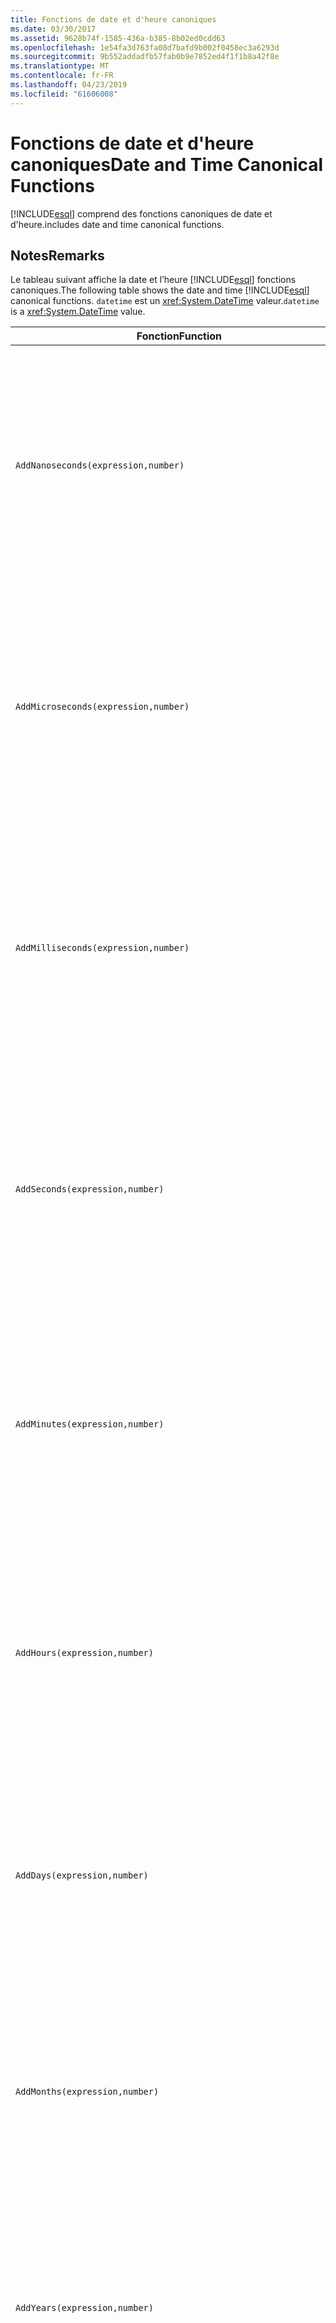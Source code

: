```yaml
---
title: Fonctions de date et d'heure canoniques
ms.date: 03/30/2017
ms.assetid: 9628b74f-1585-436a-b385-8b02ed0cdd63
ms.openlocfilehash: 1e54fa3d763fa08d7bafd9b002f0458ec3a6293d
ms.sourcegitcommit: 9b552addadfb57fab0b9e7852ed4f1f1b8a42f8e
ms.translationtype: MT
ms.contentlocale: fr-FR
ms.lasthandoff: 04/23/2019
ms.locfileid: "61606008"
---
```

# <a name="date-and-time-canonical-functions"></a><span data-ttu-id="cb4cb-102">Fonctions de date et d'heure canoniques</span><span class="sxs-lookup"><span data-stu-id="cb4cb-102">Date and Time Canonical Functions</span></span>
[!INCLUDE[esql](../../../../../../includes/esql-md.md)] <span data-ttu-id="cb4cb-103">comprend des fonctions canoniques de date et d'heure.</span><span class="sxs-lookup"><span data-stu-id="cb4cb-103">includes date and time canonical functions.</span></span>  
  
## <a name="remarks"></a><span data-ttu-id="cb4cb-104">Notes</span><span class="sxs-lookup"><span data-stu-id="cb4cb-104">Remarks</span></span>  
 <span data-ttu-id="cb4cb-105">Le tableau suivant affiche la date et l’heure [!INCLUDE[esql](../../../../../../includes/esql-md.md)] fonctions canoniques.</span><span class="sxs-lookup"><span data-stu-id="cb4cb-105">The following table shows the date and time [!INCLUDE[esql](../../../../../../includes/esql-md.md)] canonical functions.</span></span> <span data-ttu-id="cb4cb-106">`datetime` est un <xref:System.DateTime> valeur.</span><span class="sxs-lookup"><span data-stu-id="cb4cb-106">`datetime` is a <xref:System.DateTime> value.</span></span>  
  
|<span data-ttu-id="cb4cb-107">Fonction</span><span class="sxs-lookup"><span data-stu-id="cb4cb-107">Function</span></span>|<span data-ttu-id="cb4cb-108">Description</span><span class="sxs-lookup"><span data-stu-id="cb4cb-108">Description</span></span>|  
|--------------|-----------------|  
|`AddNanoseconds(expression,number)`|<span data-ttu-id="cb4cb-109">Ajoute le nombre `number` spécifié de nanosecondes à l'`expression`.</span><span class="sxs-lookup"><span data-stu-id="cb4cb-109">Adds the specified `number` of nanoseconds to the `expression`.</span></span><br /><br /> <span data-ttu-id="cb4cb-110">**Arguments**</span><span class="sxs-lookup"><span data-stu-id="cb4cb-110">**Arguments**</span></span><br /><br /> <span data-ttu-id="cb4cb-111">`expression` : `DateTime`, `DateTimeOffset` ou `Time`.</span><span class="sxs-lookup"><span data-stu-id="cb4cb-111">`expression`: `DateTime`, `DateTimeOffset`, or `Time`.</span></span><br /><br /> <span data-ttu-id="cb4cb-112">`number`: `Int32`.</span><span class="sxs-lookup"><span data-stu-id="cb4cb-112">`number`: `Int32`.</span></span><br /><br /> <span data-ttu-id="cb4cb-113">**Valeur de retour**</span><span class="sxs-lookup"><span data-stu-id="cb4cb-113">**Return Value**</span></span><br /><br /> <span data-ttu-id="cb4cb-114">Type d'élément `expression`.</span><span class="sxs-lookup"><span data-stu-id="cb4cb-114">The type of `expression`.</span></span>|  
|`AddMicroseconds(expression,number)`|<span data-ttu-id="cb4cb-115">Ajoute le nombre `number` spécifié de microsecondes à l'`expression`.</span><span class="sxs-lookup"><span data-stu-id="cb4cb-115">Adds the specified `number` of microseconds to the `expression`.</span></span><br /><br /> <span data-ttu-id="cb4cb-116">**Arguments**</span><span class="sxs-lookup"><span data-stu-id="cb4cb-116">**Arguments**</span></span><br /><br /> <span data-ttu-id="cb4cb-117">`expression` : `DateTime`, `DateTimeOffset` ou `Time`.</span><span class="sxs-lookup"><span data-stu-id="cb4cb-117">`expression`: `DateTime`, `DateTimeOffset`, or `Time`.</span></span><br /><br /> <span data-ttu-id="cb4cb-118">`number`: `Int32`.</span><span class="sxs-lookup"><span data-stu-id="cb4cb-118">`number`: `Int32`.</span></span><br /><br /> <span data-ttu-id="cb4cb-119">**Valeur de retour**</span><span class="sxs-lookup"><span data-stu-id="cb4cb-119">**Return Value**</span></span><br /><br /> <span data-ttu-id="cb4cb-120">Type d'élément `expression`.</span><span class="sxs-lookup"><span data-stu-id="cb4cb-120">The type of `expression`.</span></span>|  
|`AddMilliseconds(expression,number)`|<span data-ttu-id="cb4cb-121">Ajoute le nombre `number` spécifié de millisecondes à l'`expression`.</span><span class="sxs-lookup"><span data-stu-id="cb4cb-121">Adds the specified `number` of milliseconds to the `expression`.</span></span><br /><br /> <span data-ttu-id="cb4cb-122">**Arguments**</span><span class="sxs-lookup"><span data-stu-id="cb4cb-122">**Arguments**</span></span><br /><br /> <span data-ttu-id="cb4cb-123">`expression` : `DateTime`, `DateTimeOffset` ou `Time`.</span><span class="sxs-lookup"><span data-stu-id="cb4cb-123">`expression`: `DateTime`, `DateTimeOffset`, or `Time`.</span></span><br /><br /> <span data-ttu-id="cb4cb-124">`number`: `Int32`.</span><span class="sxs-lookup"><span data-stu-id="cb4cb-124">`number`: `Int32`.</span></span><br /><br /> <span data-ttu-id="cb4cb-125">**Valeur de retour**</span><span class="sxs-lookup"><span data-stu-id="cb4cb-125">**Return Value**</span></span><br /><br /> <span data-ttu-id="cb4cb-126">Type d'élément `expression`.</span><span class="sxs-lookup"><span data-stu-id="cb4cb-126">The type of `expression`.</span></span>|  
|`AddSeconds(expression,number)`|<span data-ttu-id="cb4cb-127">Ajoute le nombre `number` spécifié de secondes à l'`expression`.</span><span class="sxs-lookup"><span data-stu-id="cb4cb-127">Adds the specified `number` of seconds to the `expression`.</span></span><br /><br /> <span data-ttu-id="cb4cb-128">**Arguments**</span><span class="sxs-lookup"><span data-stu-id="cb4cb-128">**Arguments**</span></span><br /><br /> <span data-ttu-id="cb4cb-129">`expression` : `DateTime`, `DateTimeOffset` ou `Time`.</span><span class="sxs-lookup"><span data-stu-id="cb4cb-129">`expression`: `DateTime`, `DateTimeOffset`, or `Time`.</span></span><br /><br /> <span data-ttu-id="cb4cb-130">`number`: `Int32`.</span><span class="sxs-lookup"><span data-stu-id="cb4cb-130">`number`: `Int32`.</span></span><br /><br /> <span data-ttu-id="cb4cb-131">**Valeur de retour**</span><span class="sxs-lookup"><span data-stu-id="cb4cb-131">**Return Value**</span></span><br /><br /> <span data-ttu-id="cb4cb-132">Type d'élément `expression`.</span><span class="sxs-lookup"><span data-stu-id="cb4cb-132">The type of `expression`.</span></span>|  
|`AddMinutes(expression,number)`|<span data-ttu-id="cb4cb-133">Ajoute le nombre `number` spécifié de minutes à l'`expression`.</span><span class="sxs-lookup"><span data-stu-id="cb4cb-133">Adds the specified `number` of minutes to the `expression`.</span></span><br /><br /> <span data-ttu-id="cb4cb-134">**Arguments**</span><span class="sxs-lookup"><span data-stu-id="cb4cb-134">**Arguments**</span></span><br /><br /> <span data-ttu-id="cb4cb-135">`expression` : `DateTime`, `DateTimeOffset` ou `Time`.</span><span class="sxs-lookup"><span data-stu-id="cb4cb-135">`expression`: `DateTime`, `DateTimeOffset`, or `Time`.</span></span><br /><br /> <span data-ttu-id="cb4cb-136">`number`: `Int32`.</span><span class="sxs-lookup"><span data-stu-id="cb4cb-136">`number`: `Int32`.</span></span><br /><br /> <span data-ttu-id="cb4cb-137">**Valeur de retour**</span><span class="sxs-lookup"><span data-stu-id="cb4cb-137">**Return Value**</span></span><br /><br /> <span data-ttu-id="cb4cb-138">Type d'élément `expression`.</span><span class="sxs-lookup"><span data-stu-id="cb4cb-138">The type of `expression`.</span></span>|  
|`AddHours(expression,number)`|<span data-ttu-id="cb4cb-139">Ajoute le nombre `number` spécifié d'heures à l'`expression`.</span><span class="sxs-lookup"><span data-stu-id="cb4cb-139">Adds the specified `number` of hours to the `expression`.</span></span><br /><br /> <span data-ttu-id="cb4cb-140">**Arguments**</span><span class="sxs-lookup"><span data-stu-id="cb4cb-140">**Arguments**</span></span><br /><br /> <span data-ttu-id="cb4cb-141">`expression` : `DateTime`, `DateTimeOffset` ou `Time`.</span><span class="sxs-lookup"><span data-stu-id="cb4cb-141">`expression`: `DateTime`, `DateTimeOffset`, or `Time`.</span></span><br /><br /> <span data-ttu-id="cb4cb-142">`number`: `Int32`.</span><span class="sxs-lookup"><span data-stu-id="cb4cb-142">`number`: `Int32`.</span></span><br /><br /> <span data-ttu-id="cb4cb-143">**Valeur de retour**</span><span class="sxs-lookup"><span data-stu-id="cb4cb-143">**Return Value**</span></span><br /><br /> <span data-ttu-id="cb4cb-144">Type d'élément `expression`.</span><span class="sxs-lookup"><span data-stu-id="cb4cb-144">The type of `expression`.</span></span>|  
|`AddDays(expression,number)`|<span data-ttu-id="cb4cb-145">Ajoute le nombre `number` spécifié de jours à l'`expression`.</span><span class="sxs-lookup"><span data-stu-id="cb4cb-145">Adds the specified `number` of days to the `expression`.</span></span><br /><br /> <span data-ttu-id="cb4cb-146">**Arguments**</span><span class="sxs-lookup"><span data-stu-id="cb4cb-146">**Arguments**</span></span><br /><br /> <span data-ttu-id="cb4cb-147">`expression` : `DateTime` ou `DateTimeOffset`.</span><span class="sxs-lookup"><span data-stu-id="cb4cb-147">`expression`: `DateTime` or `DateTimeOffset`.</span></span><br /><br /> <span data-ttu-id="cb4cb-148">`number`: `Int32`.</span><span class="sxs-lookup"><span data-stu-id="cb4cb-148">`number`: `Int32`.</span></span><br /><br /> <span data-ttu-id="cb4cb-149">**Valeur de retour**</span><span class="sxs-lookup"><span data-stu-id="cb4cb-149">**Return Value**</span></span><br /><br /> <span data-ttu-id="cb4cb-150">Type d'élément `expression`.</span><span class="sxs-lookup"><span data-stu-id="cb4cb-150">The type of `expression`.</span></span>|  
|`AddMonths(expression,number)`|<span data-ttu-id="cb4cb-151">Ajoute le nombre `number` spécifié de mois à l'`expression`.</span><span class="sxs-lookup"><span data-stu-id="cb4cb-151">Adds the specified `number` of months to the `expression`.</span></span><br /><br /> <span data-ttu-id="cb4cb-152">**Arguments**</span><span class="sxs-lookup"><span data-stu-id="cb4cb-152">**Arguments**</span></span><br /><br /> <span data-ttu-id="cb4cb-153">`expression` : `DateTime` ou `DateTimeOffset`.</span><span class="sxs-lookup"><span data-stu-id="cb4cb-153">`expression`: `DateTime` or `DateTimeOffset`.</span></span><br /><br /> <span data-ttu-id="cb4cb-154">`number`: `Int32`.</span><span class="sxs-lookup"><span data-stu-id="cb4cb-154">`number`: `Int32`.</span></span><br /><br /> <span data-ttu-id="cb4cb-155">**Valeur de retour**</span><span class="sxs-lookup"><span data-stu-id="cb4cb-155">**Return Value**</span></span><br /><br /> <span data-ttu-id="cb4cb-156">Type d'élément `expression`.</span><span class="sxs-lookup"><span data-stu-id="cb4cb-156">The type of `expression`.</span></span>|  
|`AddYears(expression,number)`|<span data-ttu-id="cb4cb-157">Ajoute le nombre `number` spécifié d'années à l'`expression`.</span><span class="sxs-lookup"><span data-stu-id="cb4cb-157">Adds the specified `number` of years to the `expression`.</span></span><br /><br /> <span data-ttu-id="cb4cb-158">**Arguments**</span><span class="sxs-lookup"><span data-stu-id="cb4cb-158">**Arguments**</span></span><br /><br /> <span data-ttu-id="cb4cb-159">`expression` : `DateTime` ou `DateTimeOffset`.</span><span class="sxs-lookup"><span data-stu-id="cb4cb-159">`expression`: `DateTime` or `DateTimeOffset`.</span></span><br /><br /> <span data-ttu-id="cb4cb-160">`number`: `Int32`.</span><span class="sxs-lookup"><span data-stu-id="cb4cb-160">`number`: `Int32`.</span></span><br /><br /> <span data-ttu-id="cb4cb-161">**Valeur de retour**</span><span class="sxs-lookup"><span data-stu-id="cb4cb-161">**Return Value**</span></span><br /><br /> <span data-ttu-id="cb4cb-162">Type d'élément `expression`.</span><span class="sxs-lookup"><span data-stu-id="cb4cb-162">The type of `expression`.</span></span>|  
|`CreateDateTime(year,month,day,hour,minute,second)`|<span data-ttu-id="cb4cb-163">Retourne une nouvelle valeur `DateTime` correspondant aux date et heure actuelles du serveur dans le fuseau horaire du serveur.</span><span class="sxs-lookup"><span data-stu-id="cb4cb-163">Returns a new `DateTime` value as the current date and time of the server in the server's time zone.</span></span><br /><br /> <span data-ttu-id="cb4cb-164">**Arguments**</span><span class="sxs-lookup"><span data-stu-id="cb4cb-164">**Arguments**</span></span><br /><br /> <span data-ttu-id="cb4cb-165">`year`, `month`, `day`, `hour`, `minute` : `Int16` et `Int32`.</span><span class="sxs-lookup"><span data-stu-id="cb4cb-165">`year`, `month`, `day`, `hour`, `minute`: `Int16` and `Int32`.</span></span><br /><br /> <span data-ttu-id="cb4cb-166">`second`: `Double`.</span><span class="sxs-lookup"><span data-stu-id="cb4cb-166">`second`: `Double`.</span></span><br /><br /> <span data-ttu-id="cb4cb-167">**Valeur de retour**</span><span class="sxs-lookup"><span data-stu-id="cb4cb-167">**Return Value**</span></span><br /><br /> <span data-ttu-id="cb4cb-168">`DateTime`</span><span class="sxs-lookup"><span data-stu-id="cb4cb-168">A `DateTime`.</span></span>|  
|`CreateDateTimeOffset(year,month,day,hour,minute,second,tzoffset)`|<span data-ttu-id="cb4cb-169">Retourne une nouvelle valeur `DateTimeOffset` correspondant aux date et heure actuelles du serveur par rapport au temps universel (UTC, Universal Time Coordinated).</span><span class="sxs-lookup"><span data-stu-id="cb4cb-169">Returns a new `DateTimeOffset` value as the current date and time of the server relative to the Coordinated Universal Time (UTC).</span></span><br /><br /> <span data-ttu-id="cb4cb-170">**Arguments**</span><span class="sxs-lookup"><span data-stu-id="cb4cb-170">**Arguments**</span></span><br /><br /> <span data-ttu-id="cb4cb-171">`year`, `month`, `day`, `hour`, `minute`, `tzoffset`: `Int32`.</span><span class="sxs-lookup"><span data-stu-id="cb4cb-171">`year`, `month`, `day`, `hour`, `minute`, `tzoffset`: `Int32`.</span></span><br /><br /> <span data-ttu-id="cb4cb-172">`second`: `Double`.</span><span class="sxs-lookup"><span data-stu-id="cb4cb-172">`second`: `Double`.</span></span><br /><br /> <span data-ttu-id="cb4cb-173">**Valeur de retour**</span><span class="sxs-lookup"><span data-stu-id="cb4cb-173">**Return Value**</span></span><br /><br /> <span data-ttu-id="cb4cb-174">`DateTimeOffset`</span><span class="sxs-lookup"><span data-stu-id="cb4cb-174">A `DateTimeOffset`.</span></span>|  
|`CreateTime(hour,minute,second)`|<span data-ttu-id="cb4cb-175">Retourne une nouvelle valeur `Time` correspondant à l'heure actuelle.</span><span class="sxs-lookup"><span data-stu-id="cb4cb-175">Returns a new `Time` value as the current time.</span></span><br /><br /> <span data-ttu-id="cb4cb-176">**Arguments**</span><span class="sxs-lookup"><span data-stu-id="cb4cb-176">**Arguments**</span></span><br /><br /> <span data-ttu-id="cb4cb-177">`hour` et `minute` : `Int32`.</span><span class="sxs-lookup"><span data-stu-id="cb4cb-177">`hour` and `minute`: `Int32`.</span></span><br /><br /> <span data-ttu-id="cb4cb-178">`second`: `Double`.</span><span class="sxs-lookup"><span data-stu-id="cb4cb-178">`second`: `Double`.</span></span><br /><br /> <span data-ttu-id="cb4cb-179">**Valeur de retour**</span><span class="sxs-lookup"><span data-stu-id="cb4cb-179">**Return Value**</span></span><br /><br /> <span data-ttu-id="cb4cb-180">`Time`</span><span class="sxs-lookup"><span data-stu-id="cb4cb-180">A `Time`.</span></span>|  
|`CurrentDateTime()`|<span data-ttu-id="cb4cb-181">Retourne une valeur `DateTime` correspondant aux date et heure actuelles du serveur dans le fuseau horaire de ce dernier.</span><span class="sxs-lookup"><span data-stu-id="cb4cb-181">Returns a `DateTime` value as the current date and time of the server in the server's time zone.</span></span><br /><br /> <span data-ttu-id="cb4cb-182">**Valeur de retour**</span><span class="sxs-lookup"><span data-stu-id="cb4cb-182">**Return Value**</span></span><br /><br /> <span data-ttu-id="cb4cb-183">`DateTime`</span><span class="sxs-lookup"><span data-stu-id="cb4cb-183">A `DateTime`.</span></span>|  
|`CurrentDateTimeOffset()`|<span data-ttu-id="cb4cb-184">Retourne la date, l'heure et le décalage actuels sous forme de valeur `DateTimeOffset`.</span><span class="sxs-lookup"><span data-stu-id="cb4cb-184">Returns the current date, time and offset as a `DateTimeOffset`.</span></span><br /><br /> <span data-ttu-id="cb4cb-185">**Valeur de retour**</span><span class="sxs-lookup"><span data-stu-id="cb4cb-185">**Return Value**</span></span><br /><br /> <span data-ttu-id="cb4cb-186">`DateTimeOffset`</span><span class="sxs-lookup"><span data-stu-id="cb4cb-186">A `DateTimeOffset`.</span></span>|  
|`CurrentUtcDateTime()`|<span data-ttu-id="cb4cb-187">Retourne une valeur <xref:System.DateTime> correspondant aux date et heure actuelles du serveur dans le fuseau horaire UTS.</span><span class="sxs-lookup"><span data-stu-id="cb4cb-187">Returns a <xref:System.DateTime> value as the current date and time of the server in the UTS time zone.</span></span><br /><br /> <span data-ttu-id="cb4cb-188">**Valeur de retour**</span><span class="sxs-lookup"><span data-stu-id="cb4cb-188">**Return Value**</span></span><br /><br /> <span data-ttu-id="cb4cb-189">`DateTime`</span><span class="sxs-lookup"><span data-stu-id="cb4cb-189">A `DateTime`.</span></span>|  
|`Day(expression)`|<span data-ttu-id="cb4cb-190">Retourne la composante jour d'`expression` sous forme d'une valeur `Int32` comprise entre 1 et 31.</span><span class="sxs-lookup"><span data-stu-id="cb4cb-190">Returns the day portion of `expression` as an `Int32` between 1 and 31.</span></span><br /><br /> <span data-ttu-id="cb4cb-191">**Arguments**</span><span class="sxs-lookup"><span data-stu-id="cb4cb-191">**Arguments**</span></span><br /><br /> <span data-ttu-id="cb4cb-192">`DateTime` et `DateTimeOffset`.</span><span class="sxs-lookup"><span data-stu-id="cb4cb-192">A `DateTime` and `DateTimeOffset`.</span></span><br /><br /> <span data-ttu-id="cb4cb-193">**Valeur de retour**</span><span class="sxs-lookup"><span data-stu-id="cb4cb-193">**Return Value**</span></span><br /><br /> <span data-ttu-id="cb4cb-194">Élément `Int32`.</span><span class="sxs-lookup"><span data-stu-id="cb4cb-194">An `Int32`.</span></span><br /><br /> <span data-ttu-id="cb4cb-195">**Exemple**</span><span class="sxs-lookup"><span data-stu-id="cb4cb-195">**Example**</span></span><br /><br /> `-- The following example returns 12.`<br /><br /> `Day(cast('03/12/1998' as DateTime))`|  
|`DayOfYear(expression)`|<span data-ttu-id="cb4cb-196">Retourne la composante jour d'`expression` sous la forme d'une valeur `Int32` comprise entre 1 et 366, où 366 correspond au dernier jour d'une année bissextile.</span><span class="sxs-lookup"><span data-stu-id="cb4cb-196">Returns the day portion of `expression` as an `Int32` between 1 and 366, where 366 is returned for the last day of a leap year.</span></span><br /><br /> <span data-ttu-id="cb4cb-197">**Arguments**</span><span class="sxs-lookup"><span data-stu-id="cb4cb-197">**Arguments**</span></span><br /><br /> <span data-ttu-id="cb4cb-198">`DateTime` ou `DateTimeOffset`.</span><span class="sxs-lookup"><span data-stu-id="cb4cb-198">A `DateTime` or `DateTimeOffset`.</span></span><br /><br /> <span data-ttu-id="cb4cb-199">**Valeur de retour**</span><span class="sxs-lookup"><span data-stu-id="cb4cb-199">**Return Value**</span></span><br /><br /> <span data-ttu-id="cb4cb-200">Élément `Int32`.</span><span class="sxs-lookup"><span data-stu-id="cb4cb-200">An `Int32`.</span></span>|  
|`DiffNanoseconds(startExpression,endExpression)`|<span data-ttu-id="cb4cb-201">Retourne la différence, en nanosecondes, entre `startExpression` et `endExpression`.</span><span class="sxs-lookup"><span data-stu-id="cb4cb-201">Returns the difference, in nanoseconds, between `startExpression` and `endExpression`.</span></span><br /><br /> <span data-ttu-id="cb4cb-202">**Arguments**</span><span class="sxs-lookup"><span data-stu-id="cb4cb-202">**Arguments**</span></span><br /><br /> <span data-ttu-id="cb4cb-203">`startExpression`, `endExpression` : `DateTime`, `DateTimeOffset` ou `Time`.</span><span class="sxs-lookup"><span data-stu-id="cb4cb-203">`startExpression`, `endExpression`: `DateTime`, `DateTimeOffset`, or `Time`.</span></span> <span data-ttu-id="cb4cb-204">**Remarque :** `startExpression` et `endExpression` doit être du même type.</span><span class="sxs-lookup"><span data-stu-id="cb4cb-204">**Note:**  `startExpression` and `endExpression` must be of the same type.</span></span> <br /><br /> <span data-ttu-id="cb4cb-205">**Valeur de retour**</span><span class="sxs-lookup"><span data-stu-id="cb4cb-205">**Return Value**</span></span><br /><br /> <span data-ttu-id="cb4cb-206">Élément `Int32`.</span><span class="sxs-lookup"><span data-stu-id="cb4cb-206">An `Int32`.</span></span>|  
|`DiffMilliseconds(startExpression,endExpression)`|<span data-ttu-id="cb4cb-207">Retourne la différence, en millisecondes, entre `startExpression` et `endExpression`.</span><span class="sxs-lookup"><span data-stu-id="cb4cb-207">Returns the difference, in milliseconds, between `startExpression` and `endExpression`.</span></span><br /><br /> <span data-ttu-id="cb4cb-208">**Arguments**</span><span class="sxs-lookup"><span data-stu-id="cb4cb-208">**Arguments**</span></span><br /><br /> <span data-ttu-id="cb4cb-209">`startExpression`, `endExpression` : `DateTime`, `DateTimeOffset` ou `Time`.</span><span class="sxs-lookup"><span data-stu-id="cb4cb-209">`startExpression`, `endExpression`: `DateTime`, `DateTimeOffset`, or `Time`.</span></span> <span data-ttu-id="cb4cb-210">**Remarque :** `startExpression` et `endExpression` doit être du même type.</span><span class="sxs-lookup"><span data-stu-id="cb4cb-210">**Note:**  `startExpression` and `endExpression` must be of the same type.</span></span> <br /><br /> <span data-ttu-id="cb4cb-211">**Valeur de retour**</span><span class="sxs-lookup"><span data-stu-id="cb4cb-211">**Return Value**</span></span><br /><br /> <span data-ttu-id="cb4cb-212">Élément `Int32`.</span><span class="sxs-lookup"><span data-stu-id="cb4cb-212">An `Int32`.</span></span>|  
|`DiffMicroseconds(startExpression,endExpression)`|<span data-ttu-id="cb4cb-213">Retourne la différence, en microsecondes, entre `startExpression` et `endExpression`.</span><span class="sxs-lookup"><span data-stu-id="cb4cb-213">Returns the difference, in microseconds, between `startExpression` and `endExpression`.</span></span><br /><br /> <span data-ttu-id="cb4cb-214">**Arguments**</span><span class="sxs-lookup"><span data-stu-id="cb4cb-214">**Arguments**</span></span><br /><br /> <span data-ttu-id="cb4cb-215">`startExpression`, `endExpression` : `DateTime`, `DateTimeOffset` ou `Time`.</span><span class="sxs-lookup"><span data-stu-id="cb4cb-215">`startExpression`, `endExpression`: `DateTime`, `DateTimeOffset`, or `Time`.</span></span> <span data-ttu-id="cb4cb-216">**Remarque :** `startExpression` et `endExpression` doit être du même type.</span><span class="sxs-lookup"><span data-stu-id="cb4cb-216">**Note:**  `startExpression` and `endExpression` must be of the same type.</span></span> <br /><br /> <span data-ttu-id="cb4cb-217">**Valeur de retour**</span><span class="sxs-lookup"><span data-stu-id="cb4cb-217">**Return Value**</span></span><br /><br /> <span data-ttu-id="cb4cb-218">Élément `Int32`.</span><span class="sxs-lookup"><span data-stu-id="cb4cb-218">An `Int32`.</span></span>|  
|`DiffSeconds(startExpression,endExpression)`|<span data-ttu-id="cb4cb-219">Retourne la différence, en secondes, entre `startExpression` et `endExpression`.</span><span class="sxs-lookup"><span data-stu-id="cb4cb-219">Returns the difference, in seconds, between `startExpression` and `endExpression`.</span></span><br /><br /> <span data-ttu-id="cb4cb-220">**Arguments**</span><span class="sxs-lookup"><span data-stu-id="cb4cb-220">**Arguments**</span></span><br /><br /> <span data-ttu-id="cb4cb-221">`startExpression`, `endExpression` : `DateTime`, `DateTimeOffset` ou `Time`.</span><span class="sxs-lookup"><span data-stu-id="cb4cb-221">`startExpression`, `endExpression`: `DateTime`, `DateTimeOffset`, or `Time`.</span></span> <span data-ttu-id="cb4cb-222">**Remarque :** `startExpression` et `endExpression` doit être du même type.</span><span class="sxs-lookup"><span data-stu-id="cb4cb-222">**Note:**  `startExpression` and `endExpression` must be of the same type.</span></span> <br /><br /> <span data-ttu-id="cb4cb-223">**Valeur de retour**</span><span class="sxs-lookup"><span data-stu-id="cb4cb-223">**Return Value**</span></span><br /><br /> <span data-ttu-id="cb4cb-224">Élément `Int32`.</span><span class="sxs-lookup"><span data-stu-id="cb4cb-224">An `Int32`.</span></span>|  
|`DiffMinutes(startExpression,endExpression)`|<span data-ttu-id="cb4cb-225">Retourne la différence, en minutes, entre `startExpression` et `endExpression`.</span><span class="sxs-lookup"><span data-stu-id="cb4cb-225">Returns the difference, in minutes, between `startExpression` and `endExpression`.</span></span><br /><br /> <span data-ttu-id="cb4cb-226">**Arguments**</span><span class="sxs-lookup"><span data-stu-id="cb4cb-226">**Arguments**</span></span><br /><br /> <span data-ttu-id="cb4cb-227">`startExpression`, `endExpression` : `DateTime`, `DateTimeOffset` ou `Time`.</span><span class="sxs-lookup"><span data-stu-id="cb4cb-227">`startExpression`, `endExpression`: `DateTime`, `DateTimeOffset`, or `Time`.</span></span> <span data-ttu-id="cb4cb-228">**Remarque :** `startExpression` et `endExpression` doit être du même type.</span><span class="sxs-lookup"><span data-stu-id="cb4cb-228">**Note:**  `startExpression` and `endExpression` must be of the same type.</span></span> <br /><br /> <span data-ttu-id="cb4cb-229">**Valeur de retour**</span><span class="sxs-lookup"><span data-stu-id="cb4cb-229">**Return Value**</span></span><br /><br /> <span data-ttu-id="cb4cb-230">Élément `Int32`.</span><span class="sxs-lookup"><span data-stu-id="cb4cb-230">An `Int32`.</span></span>|  
|`DiffHours(startExpression,endExpression)`|<span data-ttu-id="cb4cb-231">Retourne la différence, en heures, entre `startExpression` et `endExpression`.</span><span class="sxs-lookup"><span data-stu-id="cb4cb-231">Returns the difference, in hours, between `startExpression` and `endExpression`.</span></span><br /><br /> <span data-ttu-id="cb4cb-232">**Arguments**</span><span class="sxs-lookup"><span data-stu-id="cb4cb-232">**Arguments**</span></span><br /><br /> <span data-ttu-id="cb4cb-233">`startExpression`, `endExpression` : `DateTime`, `DateTimeOffset` ou `Time`.</span><span class="sxs-lookup"><span data-stu-id="cb4cb-233">`startExpression`, `endExpression`: `DateTime`, `DateTimeOffset`, or `Time`.</span></span> <span data-ttu-id="cb4cb-234">**Remarque :** `startExpression` et `endExpression` doit être du même type.</span><span class="sxs-lookup"><span data-stu-id="cb4cb-234">**Note:**  `startExpression` and `endExpression` must be of the same type.</span></span> <br /><br /> <span data-ttu-id="cb4cb-235">**Valeur de retour**</span><span class="sxs-lookup"><span data-stu-id="cb4cb-235">**Return Value**</span></span><br /><br /> <span data-ttu-id="cb4cb-236">Élément `Int32`.</span><span class="sxs-lookup"><span data-stu-id="cb4cb-236">An `Int32`.</span></span>|  
|`DiffDays(startExpression,endExpression)`|<span data-ttu-id="cb4cb-237">Retourne la différence, en jours, entre `startExpression` et `endExpression`.</span><span class="sxs-lookup"><span data-stu-id="cb4cb-237">Returns the difference, in days, between `startExpression` and `endExpression`.</span></span><br /><br /> <span data-ttu-id="cb4cb-238">**Arguments**</span><span class="sxs-lookup"><span data-stu-id="cb4cb-238">**Arguments**</span></span><br /><br /> <span data-ttu-id="cb4cb-239">`startExpression`, `endExpression` : `DateTime` ou `DateTimeOffset`.</span><span class="sxs-lookup"><span data-stu-id="cb4cb-239">`startExpression`, `endExpression`: `DateTime` or `DateTimeOffset`.</span></span> <span data-ttu-id="cb4cb-240">**Remarque :** `startExpression` et `endExpression` doit être du même type.</span><span class="sxs-lookup"><span data-stu-id="cb4cb-240">**Note:**  `startExpression` and `endExpression` must be of the same type.</span></span> <br /><br /> <span data-ttu-id="cb4cb-241">**Valeur de retour**</span><span class="sxs-lookup"><span data-stu-id="cb4cb-241">**Return Value**</span></span><br /><br /> <span data-ttu-id="cb4cb-242">Élément `Int32`.</span><span class="sxs-lookup"><span data-stu-id="cb4cb-242">An `Int32`.</span></span>|  
|`DiffMonths(startExpression,endExpression)`|<span data-ttu-id="cb4cb-243">Retourne la différence, en mois, entre `startExpression` et `endExpression`.</span><span class="sxs-lookup"><span data-stu-id="cb4cb-243">Returns the difference, in months, between `startExpression` and `endExpression`.</span></span><br /><br /> <span data-ttu-id="cb4cb-244">**Arguments**</span><span class="sxs-lookup"><span data-stu-id="cb4cb-244">**Arguments**</span></span><br /><br /> <span data-ttu-id="cb4cb-245">`startExpression`, `endExpression` : `DateTime` ou `DateTimeOffset`.</span><span class="sxs-lookup"><span data-stu-id="cb4cb-245">`startExpression`, `endExpression`: `DateTime` or `DateTimeOffset`.</span></span> <span data-ttu-id="cb4cb-246">**Remarque :** `startExpression` et `endExpression` doit être du même type.</span><span class="sxs-lookup"><span data-stu-id="cb4cb-246">**Note:**  `startExpression` and `endExpression` must be of the same type.</span></span> <br /><br /> <span data-ttu-id="cb4cb-247">**Valeur de retour**</span><span class="sxs-lookup"><span data-stu-id="cb4cb-247">**Return Value**</span></span><br /><br /> <span data-ttu-id="cb4cb-248">Élément `Int32`.</span><span class="sxs-lookup"><span data-stu-id="cb4cb-248">An `Int32`.</span></span>|  
|`DiffYears(startExpression,endExpression)`|<span data-ttu-id="cb4cb-249">Retourne la différence, en années, entre `startExpression` et `endExpression`.</span><span class="sxs-lookup"><span data-stu-id="cb4cb-249">Returns the difference, in years, between `startExpression` and `endExpression`.</span></span><br /><br /> <span data-ttu-id="cb4cb-250">**Arguments**</span><span class="sxs-lookup"><span data-stu-id="cb4cb-250">**Arguments**</span></span><br /><br /> <span data-ttu-id="cb4cb-251">`startExpression`, `endExpression` : `DateTime` ou `DateTimeOffset`.</span><span class="sxs-lookup"><span data-stu-id="cb4cb-251">`startExpression`, `endExpression`: `DateTime` or `DateTimeOffset`.</span></span> <span data-ttu-id="cb4cb-252">**Remarque :** `startExpression` et `endExpression` doit être du même type.</span><span class="sxs-lookup"><span data-stu-id="cb4cb-252">**Note:**  `startExpression` and `endExpression` must be of the same type.</span></span> <br /><br /> <span data-ttu-id="cb4cb-253">**Valeur de retour**</span><span class="sxs-lookup"><span data-stu-id="cb4cb-253">**Return Value**</span></span><br /><br /> <span data-ttu-id="cb4cb-254">Élément `Int32`.</span><span class="sxs-lookup"><span data-stu-id="cb4cb-254">An `Int32`.</span></span>|  
|`GetTotalOffsetMinutes(datetimeoffset)`|<span data-ttu-id="cb4cb-255">Retourne le nombre de minutes correspondant au décalage de `datetimeoffset` par rapport à l'heure GMT.</span><span class="sxs-lookup"><span data-stu-id="cb4cb-255">Returns the number of minutes that the `datetimeoffset` is offset from GMT.</span></span> <span data-ttu-id="cb4cb-256">Cette valeur est généralement comprise entre +780 et -780 (+ ou - 13 heures).</span><span class="sxs-lookup"><span data-stu-id="cb4cb-256">This is generally between +780 and -780 (+ or - 13 hrs).</span></span> <span data-ttu-id="cb4cb-257">**Remarque :**  Cette fonction n'est prise en charge que dans SQL Server 2008.</span><span class="sxs-lookup"><span data-stu-id="cb4cb-257">**Note:**  This function is supported in SQL Server 2008 only.</span></span> <br /><br /> <span data-ttu-id="cb4cb-258">**Arguments**</span><span class="sxs-lookup"><span data-stu-id="cb4cb-258">**Arguments**</span></span><br /><br /> <span data-ttu-id="cb4cb-259">`DateTimeOffset`</span><span class="sxs-lookup"><span data-stu-id="cb4cb-259">A `DateTimeOffset`.</span></span><br /><br /> <span data-ttu-id="cb4cb-260">**Valeur de retour**</span><span class="sxs-lookup"><span data-stu-id="cb4cb-260">**Return Value**</span></span><br /><br /> <span data-ttu-id="cb4cb-261">Élément `Int32`.</span><span class="sxs-lookup"><span data-stu-id="cb4cb-261">An `Int32`.</span></span>|  
|`Hour(expression)`|<span data-ttu-id="cb4cb-262">Retourne la composante heure d'`expression` sous la forme d'une valeur `Int32` comprise entre 0 et 23.</span><span class="sxs-lookup"><span data-stu-id="cb4cb-262">Returns the hour portion of `expression` as an `Int32` between 0 and 23.</span></span><br /><br /> <span data-ttu-id="cb4cb-263">**Arguments**</span><span class="sxs-lookup"><span data-stu-id="cb4cb-263">**Arguments**</span></span><br /><br /> <span data-ttu-id="cb4cb-264">`DateTime, Time` et `DateTimeOffset`.</span><span class="sxs-lookup"><span data-stu-id="cb4cb-264">A `DateTime, Time` and `DateTimeOffset`.</span></span><br /><br /> <span data-ttu-id="cb4cb-265">**Exemple**</span><span class="sxs-lookup"><span data-stu-id="cb4cb-265">**Example**</span></span><br /><br /> `-- The following example returns 22.`<br /><br /> `Hour(cast('22:35:5' as DateTime))`|  
|`Millisecond(expression)`|<span data-ttu-id="cb4cb-266">Retourne la composante millisecondes d'`expression` sous la forme d'une valeur `Int32` comprise entre 0 et 999.</span><span class="sxs-lookup"><span data-stu-id="cb4cb-266">Returns the milliseconds portion of `expression` as an `Int32` between 0 and 999.</span></span><br /><br /> <span data-ttu-id="cb4cb-267">**Arguments**</span><span class="sxs-lookup"><span data-stu-id="cb4cb-267">**Arguments**</span></span><br /><br /> <span data-ttu-id="cb4cb-268">`DateTime, Time` et `DateTimeOffset`.</span><span class="sxs-lookup"><span data-stu-id="cb4cb-268">A `DateTime, Time` and `DateTimeOffset`.</span></span><br /><br /> <span data-ttu-id="cb4cb-269">**Valeur de retour**</span><span class="sxs-lookup"><span data-stu-id="cb4cb-269">**Return Value**</span></span><br /><br /> <span data-ttu-id="cb4cb-270">Élément `Int32`.</span><span class="sxs-lookup"><span data-stu-id="cb4cb-270">An `Int32`.</span></span>|  
|`Minute(expression)`|<span data-ttu-id="cb4cb-271">Retourne la composante minutes d'`expression` sous la forme d'une valeur `Int32` comprise entre 0 et 59.</span><span class="sxs-lookup"><span data-stu-id="cb4cb-271">Returns the minute portion of `expression` as an `Int32` between 0 and 59.</span></span><br /><br /> <span data-ttu-id="cb4cb-272">**Arguments**</span><span class="sxs-lookup"><span data-stu-id="cb4cb-272">**Arguments**</span></span><br /><br /> <span data-ttu-id="cb4cb-273">`DateTime, Time` ou `DateTimeOffset`.</span><span class="sxs-lookup"><span data-stu-id="cb4cb-273">A `DateTime, Time` or `DateTimeOffset`.</span></span><br /><br /> <span data-ttu-id="cb4cb-274">**Valeur de retour**</span><span class="sxs-lookup"><span data-stu-id="cb4cb-274">**Return Value**</span></span><br /><br /> <span data-ttu-id="cb4cb-275">Élément `Int32`.</span><span class="sxs-lookup"><span data-stu-id="cb4cb-275">An `Int32`.</span></span><br /><br /> <span data-ttu-id="cb4cb-276">**Exemple**</span><span class="sxs-lookup"><span data-stu-id="cb4cb-276">**Example**</span></span><br /><br /> `-- The following example returns 35`<br /><br /> `Minute(cast('22:35:5' as DateTime))`|  
|`Month(expression)`|<span data-ttu-id="cb4cb-277">Retourne la composante mois d'`expression` sous la forme d'une valeur `Int32` comprise entre 1 et 12.</span><span class="sxs-lookup"><span data-stu-id="cb4cb-277">Returns the month portion of `expression` as an `Int32` between 1 and 12.</span></span><br /><br /> <span data-ttu-id="cb4cb-278">**Arguments**</span><span class="sxs-lookup"><span data-stu-id="cb4cb-278">**Arguments**</span></span><br /><br /> <span data-ttu-id="cb4cb-279">`DateTime` ou `DateTimeOffset`.</span><span class="sxs-lookup"><span data-stu-id="cb4cb-279">A `DateTime` or `DateTimeOffset`.</span></span><br /><br /> <span data-ttu-id="cb4cb-280">**Valeur de retour**</span><span class="sxs-lookup"><span data-stu-id="cb4cb-280">**Return Value**</span></span><br /><br /> <span data-ttu-id="cb4cb-281">Élément `Int32`.</span><span class="sxs-lookup"><span data-stu-id="cb4cb-281">An `Int32`.</span></span><br /><br /> <span data-ttu-id="cb4cb-282">**Exemple**</span><span class="sxs-lookup"><span data-stu-id="cb4cb-282">**Example**</span></span><br /><br /> `-- The following example returns 3.`<br /><br /> `Month(cast('03/12/1998' as DateTime))`|  
|`Second(expression)`|<span data-ttu-id="cb4cb-283">Retourne la composante secondes d'`expression` sous forme de valeur `Int32` comprise entre 0 et 59.</span><span class="sxs-lookup"><span data-stu-id="cb4cb-283">Returns the seconds portion of `expression` as an `Int32` between 0 and 59.</span></span><br /><br /> <span data-ttu-id="cb4cb-284">**Arguments**</span><span class="sxs-lookup"><span data-stu-id="cb4cb-284">**Arguments**</span></span><br /><br /> <span data-ttu-id="cb4cb-285">`DateTime, Time` et `DateTimeOffset`.</span><span class="sxs-lookup"><span data-stu-id="cb4cb-285">A `DateTime, Time` and `DateTimeOffset`.</span></span><br /><br /> <span data-ttu-id="cb4cb-286">**Valeur de retour**</span><span class="sxs-lookup"><span data-stu-id="cb4cb-286">**Return Value**</span></span><br /><br /> <span data-ttu-id="cb4cb-287">Élément `Int32`.</span><span class="sxs-lookup"><span data-stu-id="cb4cb-287">An `Int32`.</span></span><br /><br /> <span data-ttu-id="cb4cb-288">**Exemple**</span><span class="sxs-lookup"><span data-stu-id="cb4cb-288">**Example**</span></span><br /><br /> `-- The following example returns 5`<br /><br /> `Second(cast('22:35:5' as DateTime))`|  
|`TruncateTime(expression)`|<span data-ttu-id="cb4cb-289">Retourne l'`expression` avec les valeurs d'heure tronquées.</span><span class="sxs-lookup"><span data-stu-id="cb4cb-289">Returns the `expression`, with the time values truncated.</span></span><br /><br /> <span data-ttu-id="cb4cb-290">**Arguments**</span><span class="sxs-lookup"><span data-stu-id="cb4cb-290">**Arguments**</span></span><br /><br /> <span data-ttu-id="cb4cb-291">`DateTime` ou `DateTimeOffset`.</span><span class="sxs-lookup"><span data-stu-id="cb4cb-291">A `DateTime` or `DateTimeOffset`.</span></span><br /><br /> <span data-ttu-id="cb4cb-292">**Valeur de retour**</span><span class="sxs-lookup"><span data-stu-id="cb4cb-292">**Return Value**</span></span><br /><br /> <span data-ttu-id="cb4cb-293">Type d'élément `expression`.</span><span class="sxs-lookup"><span data-stu-id="cb4cb-293">The type of `expression`.</span></span>|  
|`Year(expression)`|<span data-ttu-id="cb4cb-294">Retourne la partie année de `expression` comme un `Int32` `YYYY`.</span><span class="sxs-lookup"><span data-stu-id="cb4cb-294">Returns the year portion of `expression` as an `Int32` `YYYY`.</span></span><br /><br /> <span data-ttu-id="cb4cb-295">**Arguments**</span><span class="sxs-lookup"><span data-stu-id="cb4cb-295">**Arguments**</span></span><br /><br /> <span data-ttu-id="cb4cb-296">`DateTime` et `DateTimeOffset`.</span><span class="sxs-lookup"><span data-stu-id="cb4cb-296">A `DateTime` and `DateTimeOffset`.</span></span><br /><br /> <span data-ttu-id="cb4cb-297">**Valeur de retour**</span><span class="sxs-lookup"><span data-stu-id="cb4cb-297">**Return Value**</span></span><br /><br /> <span data-ttu-id="cb4cb-298">Élément `Int32`.</span><span class="sxs-lookup"><span data-stu-id="cb4cb-298">An `Int32`.</span></span><br /><br /> <span data-ttu-id="cb4cb-299">**Exemple**</span><span class="sxs-lookup"><span data-stu-id="cb4cb-299">**Example**</span></span><br /><br /> `-- The following example returns 1998.`<br /><br /> `Year(cast('03/12/1998' as DateTime))`|  
  
 <span data-ttu-id="cb4cb-300">Ces fonctions retournent `null` si une entrée de valeur `null` est fournie.</span><span class="sxs-lookup"><span data-stu-id="cb4cb-300">These functions will return `null` if given `null` input.</span></span>  
  
 <span data-ttu-id="cb4cb-301">Des fonctionnalités équivalentes sont disponibles dans le fournisseur managé Client Microsoft SQL.</span><span class="sxs-lookup"><span data-stu-id="cb4cb-301">Equivalent functionality is available in the Microsoft SQL Client Managed Provider.</span></span> <span data-ttu-id="cb4cb-302">Pour plus d’informations, consultez [fonctions SqlClient pour Entity Framework](../../../../../../docs/framework/data/adonet/ef/sqlclient-for-ef-functions.md).</span><span class="sxs-lookup"><span data-stu-id="cb4cb-302">For more information, see [SqlClient for Entity Framework Functions](../../../../../../docs/framework/data/adonet/ef/sqlclient-for-ef-functions.md).</span></span>  
  
## <a name="see-also"></a><span data-ttu-id="cb4cb-303">Voir aussi</span><span class="sxs-lookup"><span data-stu-id="cb4cb-303">See also</span></span>

- [<span data-ttu-id="cb4cb-304">Fonctions canoniques</span><span class="sxs-lookup"><span data-stu-id="cb4cb-304">Canonical Functions</span></span>](../../../../../../docs/framework/data/adonet/ef/language-reference/canonical-functions.md)
